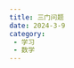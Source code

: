 ```yaml
---
title: 三门问题
date: 2024-3-9
category:
 - 学习
 - 数学
---
```


<ThreeDoors/>

<script setup lang="ts">
    import ThreeDoors from "@ThreeDoors";
</script>




